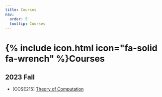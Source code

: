 ```yaml
---
title: Courses
nav:
  order: 5
  tooltip: Courses
---
```


# {% include icon.html icon="fa-solid fa-wrench" %}Courses

## 2023 Fall
- [COSE215] [Theory of Computation](/courses/2023fall_toc/)